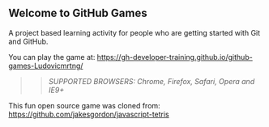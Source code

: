 ## Welcome to GitHub Games

A project based learning activity for people who are getting started with Git and GitHub.

You can play the game at: https://gh-developer-training.github.io/github-games-Ludovicmrtng/

>> _*SUPPORTED BROWSERS*: Chrome, Firefox, Safari, Opera and IE9+_

This fun open source game was cloned from: https://github.com/jakesgordon/javascript-tetris
